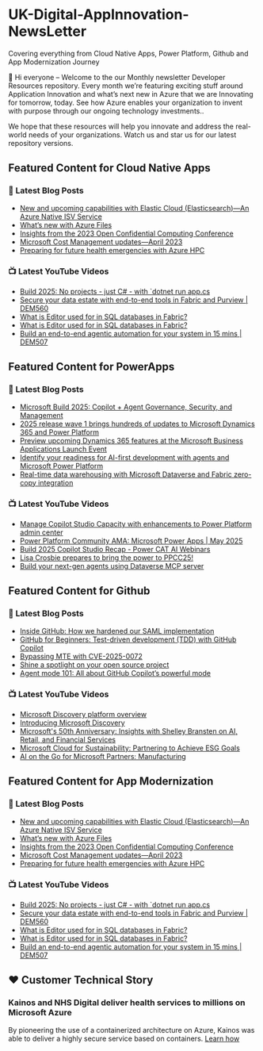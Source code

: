 # UK-Digital-AppInnovation-NewsLetter

Covering everything from Cloud Native Apps, Power Platform, Github and App Modernization Journey

👋 Hi everyone – Welcome to the our Monthly newsletter Developer Resources repository. Every month we’re featuring exciting stuff around Application Innovation and what’s next new in Azure that we are Innovating for tomorrow, today. See how Azure enables your organization to invent with purpose through our ongoing technology investments..


We hope that these resources will help you innovate and address the real-world needs of your organizations. Watch us and star us for our latest repository versions.

## Featured Content for Cloud Native Apps


### 📝 Latest Blog Posts

    
<!-- BLOGCNA:START -->
- [New and upcoming capabilities with Elastic Cloud (Elasticsearch)—An Azure Native ISV Service](https://azure.microsoft.com/blog/new-and-upcoming-capabilities-with-elastic-cloud-elasticsearch-an-azure-native-isv-service/)
- [What’s new with Azure Files](https://azure.microsoft.com/blog/what-s-new-with-azure-files/)
- [Insights from the 2023 Open Confidential Computing Conference](https://azure.microsoft.com/blog/insights-from-the-2023-open-confidential-computing-conference/)
- [Microsoft Cost Management updates—April 2023](https://azure.microsoft.com/blog/microsoft-cost-management-updates-april-2023/)
- [Preparing for future health emergencies with Azure HPC ](https://azure.microsoft.com/blog/preparing-for-future-health-emergencies-with-azure-hpc/)
<!-- BLOGCNA:END -->

### 📺 Latest YouTube Videos

 
<!-- YOUTUBECNA:START -->
- [Build 2025: No projects - just C# - with `dotnet run app.cs](https://www.youtube.com/watch?v=SukpUFjEXEE)
- [Secure your data estate with end-to-end tools in Fabric and Purview | DEM560](https://www.youtube.com/watch?v=BbGoZU1totY)
- [What is Editor used for in SQL databases in Fabric?](https://www.youtube.com/watch?v=KYSiUicxWaA)
- [What is Editor used for in SQL databases in Fabric?](https://www.youtube.com/watch?v=A7J8CDAl1Ng)
- [Build an end-to-end agentic automation for your system in 15 mins | DEM507](https://www.youtube.com/watch?v=GJcAIoiG2wU)
<!-- YOUTUBECNA:END -->

##  Featured Content for PowerApps
### 📝 Latest Blog Posts
<!-- BLOGPOWER:START -->
- [Microsoft Build 2025: Copilot + Agent Governance, Security, and Management](https://www.microsoft.com/en-us/power-platform/blog/2025/05/15/microsoft-build-2025-agent-governance-what-to-look-for/)
- [2025 release wave 1 brings hundreds of updates to Microsoft Dynamics 365 and Power Platform](https://www.microsoft.com/en-us/dynamics-365/blog/business-leader/2025/04/30/2025-release-wave-1-brings-hundreds-of-updates-to-microsoft-dynamics-365-and-power-platform/)
- [Preview upcoming Dynamics 365 features at the Microsoft Business Applications Launch Event](https://www.microsoft.com/en-us/dynamics-365/blog/business-leader/2025/04/16/preview-upcoming-dynamics-365-features-at-the-microsoft-business-applications-launch-event/)
- [Identify your readiness for AI-first development with agents and Microsoft Power Platform](https://www.microsoft.com/en-us/power-platform/blog/2025/04/14/identify-your-readiness-for-ai-first-development-with-agents-and-microsoft-power-platform/)
- [Real-time data warehousing with Microsoft Dataverse and Fabric zero-copy integration](https://www.microsoft.com/en-us/power-platform/blog/2025/03/31/dataverse-and-fabric-zero-copy-integration/)
<!-- BLOGPOWER:END -->
 ### 📺 Latest YouTube Videos
    
<!-- YOUTUBEPOWER:START -->
- [Manage Copilot Studio Capacity with enhancements to Power Platform admin center](https://www.youtube.com/watch?v=ejzlhDR9lxA)
- [Power Platform Community AMA: Microsoft Power Apps | May 2025](https://www.youtube.com/watch?v=_L_steUhY2k)
- [Build 2025 Copilot Studio Recap - Power CAT AI Webinars](https://www.youtube.com/watch?v=7S6ROIu-Xno)
- [Lisa Crosbie prepares to bring the power to PPCC25!](https://www.youtube.com/watch?v=ggtX72nr734)
- [Build your next-gen agents using Dataverse MCP server](https://www.youtube.com/watch?v=wslOMpqTc4o)
<!-- YOUTUBEPOWER:END -->

##  Featured Content for Github
### 📝 Latest Blog Posts
<!-- BLOGGITHUB:START -->
- [Inside GitHub: How we hardened our SAML implementation](https://github.blog/security/web-application-security/inside-github-how-we-hardened-our-saml-implementation/)
- [GitHub for Beginners: Test-driven development (TDD) with GitHub Copilot](https://github.blog/ai-and-ml/github-copilot/github-for-beginners-test-driven-development-tdd-with-github-copilot/)
- [Bypassing MTE with CVE-2025-0072](https://github.blog/security/vulnerability-research/bypassing-mte-with-cve-2025-0072/)
- [Shine a spotlight on your open source project](https://github.blog/open-source/shine-a-spotlight-on-your-open-source-project/)
- [Agent mode 101: All about GitHub Copilot’s powerful mode](https://github.blog/ai-and-ml/github-copilot/agent-mode-101-all-about-github-copilots-powerful-mode/)
<!-- BLOGGITHUB:END -->
### 📺 Latest YouTube Videos
<!-- YOUTUBEGITHUB:START -->
- [Microsoft Discovery platform overview](https://www.youtube.com/watch?v=R8d5JsJ9R64)
- [Introducing Microsoft Discovery](https://www.youtube.com/watch?v=k3S4lPbUWng)
- [Microsoft&#39;s 50th Anniversary: Insights with Shelley Bransten on AI, Retail, and Financial Services](https://www.youtube.com/watch?v=aeUuSw2Rgyk)
- [Microsoft Cloud for Sustainability: Partnering to Achieve ESG Goals](https://www.youtube.com/watch?v=RtsyDzzxQ-0)
- [AI on the Go for Microsoft Partners: Manufacturing](https://www.youtube.com/watch?v=aYsx-VibHW4)
<!-- YOUTUBEGITHUB:END -->
##  Featured Content for App Modernization
### 📝 Latest Blog Posts
<!-- BLOGAPPMOD:START -->
- [New and upcoming capabilities with Elastic Cloud (Elasticsearch)—An Azure Native ISV Service](https://azure.microsoft.com/blog/new-and-upcoming-capabilities-with-elastic-cloud-elasticsearch-an-azure-native-isv-service/)
- [What’s new with Azure Files](https://azure.microsoft.com/blog/what-s-new-with-azure-files/)
- [Insights from the 2023 Open Confidential Computing Conference](https://azure.microsoft.com/blog/insights-from-the-2023-open-confidential-computing-conference/)
- [Microsoft Cost Management updates—April 2023](https://azure.microsoft.com/blog/microsoft-cost-management-updates-april-2023/)
- [Preparing for future health emergencies with Azure HPC ](https://azure.microsoft.com/blog/preparing-for-future-health-emergencies-with-azure-hpc/)
<!-- BLOGAPPMOD:END -->
### 📺 Latest YouTube Videos
<!-- YOUTUBEAPPMOD:START -->
- [Build 2025: No projects - just C# - with `dotnet run app.cs](https://www.youtube.com/watch?v=SukpUFjEXEE)
- [Secure your data estate with end-to-end tools in Fabric and Purview | DEM560](https://www.youtube.com/watch?v=BbGoZU1totY)
- [What is Editor used for in SQL databases in Fabric?](https://www.youtube.com/watch?v=KYSiUicxWaA)
- [What is Editor used for in SQL databases in Fabric?](https://www.youtube.com/watch?v=A7J8CDAl1Ng)
- [Build an end-to-end agentic automation for your system in 15 mins | DEM507](https://www.youtube.com/watch?v=GJcAIoiG2wU)
<!-- YOUTUBEAPPMOD:END -->


## ♥️ Customer Technical Story 

### Kainos and NHS Digital deliver health services to millions on Microsoft Azure

By pioneering the use of a containerized architecture on Azure, Kainos was able to deliver a highly secure service based on containers. [Learn how](https://customers.microsoft.com/en-us/story/1368348549535774520-kainos-and-nhs-digital-deliver-health-services-to-millions-on-microsoft-azure)

